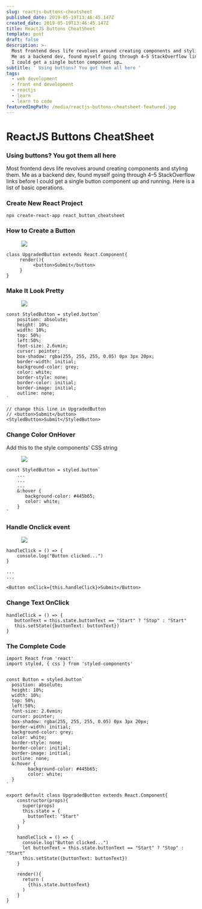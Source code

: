 ```yaml
---
slug: reactjs-buttons-cheatsheet
published_date: 2019-05-19T13:46:45.147Z
created_date: 2019-05-19T13:46:45.147Z
title: ReactJS Buttons CheatSheet
template: post
draft: false
description: >-
  Most frontend devs life revolves around creating components and styling them.
  Me as a backend dev, found myself going through 4–5 StackOverflow links before
  I could get a single button component up…
subtitle: ' Using buttons? You got them all here '
tags:
  - web development
  - front end development
  - reactjs
  - learn
  - learn to code
featuredImgPath: /media/reactjs-buttons-cheatsheet-featured.jpg
---
```

# ReactJS Buttons CheatSheet

### Using buttons? You got them all here

Most frontend devs life revolves around creating components and styling them. Me as a backend dev, found myself going through 4–5 StackOverflow links before I could get a single button component up and running. Here is a list of basic operations.

### Create New React Project

```
npx create-react-app react_button_cheatsheet
```

### How to Create a Button

<figure>

![](/media/reactjs-buttons-cheatsheet-0.png)

</figure>

```
class UpgradedButton extends React.Component{  
     render(){  
          <button>Submit</button>  
     }  
}
```

### Make It Look Pretty

<figure>

![](/media/reactjs-buttons-cheatsheet-1.png)

</figure>

```
const StyledButton = styled.button`  
    position: absolute;  
    height: 10%;  
    width: 10%;  
    top: 50%;  
    left:50%;  
    font-size: 2.6vmin;  
    cursor: pointer;  
    box-shadow: rgba(255, 255, 255, 0.05) 0px 3px 20px;  
    border-width: initial;  
    background-color: grey;  
    color: white;  
    border-style: none;  
    border-color: initial;  
    border-image: initial;  
    outline: none;  
`
```
```
// change this line in UpgradedButton  
// <button>Submit</button>  
<StyledButton>Submit</StyledButton>
```

### Change Color OnHover

Add this to the style components’ CSS string

<figure>

![](/media/reactjs-buttons-cheatsheet-2.png)

</figure>

```
const StyledButton = styled.button`  
    ...  
    ...  
    ...  
    &:hover {  
       background-color: #445b65;  
       color: white;  
    }  
`
```

### Handle Onclick event

<figure>

![](/media/reactjs-buttons-cheatsheet-3.png)

</figure>

```
handleClick = () => {  
    console.log("Button clicked...")  
}
```
```
...  
...
```
```
<Button onClick={this.handleClick}>Submit</Button>
```

### Change Text OnClick

```
handleClick = () => {  
   buttonText = this.state.buttonText == "Start" ? "Stop" : "Start"        
   this.setState({buttonText: buttonText})  
}
```

### The Complete Code

```
import React from 'react'
import styled, { css } from 'styled-components'


const Button = styled.button`
  position: absolute;
  height: 10%;
  width: 10%;
  top: 50%;
  left:50%;
  font-size: 2.6vmin;
  cursor: pointer;
  box-shadow: rgba(255, 255, 255, 0.05) 0px 3px 20px;
  border-width: initial;
  background-color: grey;
  color: white;
  border-style: none;
  border-color: initial;
  border-image: initial;
  outline: none;
  &:hover {
        background-color: #445b65;
        color: white;
  }
`

export default class UpgradedButton extends React.Component{
    constructor(props){
      super(props)
      this.state = {
        buttonText: "Start"
      }
    }

    handleClick = () => {
      console.log("Button clicked...")
      let buttonText = this.state.buttonText == "Start" ? "Stop" : "Start"
      this.setState({buttonText: buttonText})
    }

    render(){
      return (
        {this.state.buttonText}
      )
    }
}
```


